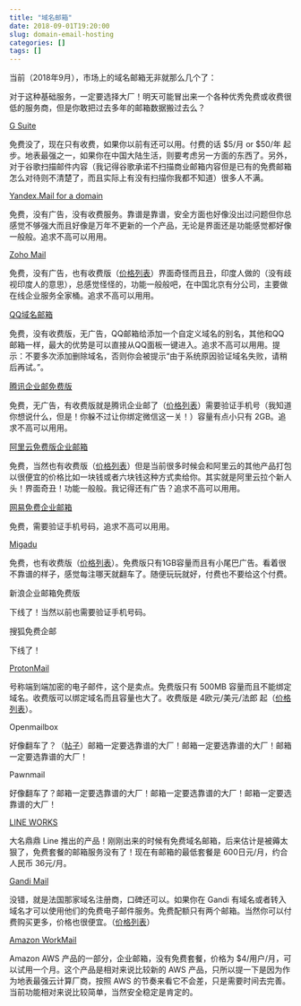 ```yaml
---
title: "域名邮箱"
date: 2018-09-01T19:20:00
slug: domain-email-hosting
categories: []
tags: []
---
```


当前（2018年9月），市场上的域名邮箱无非就那么几个了：





对于这种基础服务，一定要选择大厂！明天可能冒出来一个各种优秀免费或收费很低的服务商，但是你敢把过去多年的邮箱数据搬过去么？




[G Suite](https://gsuite.google.com/)




免费没了，现在只有收费，如果你以前有还可以用。付费的话 $5/月 or $50/年 起步。地表最强之一，如果你在中国大陆生活，则要考虑另一方面的东西了。另外，对于谷歌扫描邮件内容（我记得谷歌承诺不扫描商业邮箱内容但是已有的免费邮箱怎么对待则不清楚了，而且实际上有没有扫描你我都不知道）很多人不满。




[Yandex.Mail for a domain](https://domain.yandex.com/)




免费，没有广告，没有收费服务。靠谱是靠谱，安全方面也好像没出过问题但你总感觉不够强大而且好像是万年不更新的一个产品，无论是界面还是功能感觉都好像一般般。追求不高可以用用。




[Zoho Mail](https://www.zoho.com/mail/)




免费，没有广告，也有收费版（[价格列表](https://www.zoho.com/workplace/pricing.html)）界面奇怪而且丑，印度人做的（没有歧视印度人的意思），总感觉怪怪的，功能一般般吧，在中国北京有分公司，主要做在线企业服务全家桶。追求不高可以用用。




[QQ域名邮箱](http://domain.mail.qq.com/)




免费，没有收费版，无广告，QQ邮箱给添加一个自定义域名的别名，其他和QQ邮箱一样，最大的优势是可以直接从QQ面板一键进入。追求不高可以用用。提示：不要多次添加删除域名，否则你会被提示“由于系统原因验证域名失败，请稍后再试。”。




[腾讯企业邮免费版](https://exmail.qq.com/)




免费，无广告，有收费版就是腾讯企业邮了（[价格列表](https://exmail.qq.com/)）需要验证手机号（我知道你想说什么，但是！你躲不过让你绑定微信这一关！）容量有点小只有 2GB。追求不高可以用用。




[阿里云免费版企业邮箱](https://wanwang.aliyun.com/mail/freemail/)




免费，当然也有收费版（[价格列表](https://wanwang.aliyun.com/mail)）但是当前很多时候会和阿里云的其他产品打包以很便宜的价格比如一块钱或者六块钱这种方式卖给你。其实就是阿里云拉个新人头！界面奇丑！功能一般般。我记得还有广告？追求不高可以用用。




[网易免费企业邮箱](http://ym.163.com/)




免费，需要验证手机号码，追求不高可以用用。




[Migadu](https://www.migadu.com/en/index.html)




免费，也有收费版（[价格列表](https://www.migadu.com/en/pricing.html)）。免费版只有1GB容量而且有小尾巴广告。看着很不靠谱的样子，感觉每注哪天就翻车了。随便玩玩就好，付费也不要给这个付费。




新浪企业邮箱免费版




下线了！当然以前也需要验证手机号码。




搜狐免费企邮




下线了！




[ProtonMail](https://protonmail.com/)




号称端到端加密的电子邮件，这个是卖点。免费版只有 500MB 容量而且不能绑定域名。收费版可以绑定域名而且容量也大了。收费版是 4欧元/美元/法郎 起（[价格列表](https://protonmail.com/support/knowledge-base/paid-plans/)）。




Openmailbox




好像翻车了？（[帖子](https://www.reddit.com/r/openmailbox/comments/9ffqap/what_is_happening_with_openmailbox/)）邮箱一定要选靠谱的大厂！邮箱一定要选靠谱的大厂！邮箱一定要选靠谱的大厂！




Pawnmail




好像翻车了？邮箱一定要选靠谱的大厂！邮箱一定要选靠谱的大厂！邮箱一定要选靠谱的大厂！




[LINE WORKS](https://line.worksmobile.com/jp/en/home/price)




大名鼎鼎 Line 推出的产品！刚刚出来的时候有免费域名邮箱，后来估计是被薅太狠了，免费套餐的邮箱服务没有了！现在有邮箱的最低套餐是 600日元/月，约合人民币 36元/月。




[Gandi Mail](https://www.gandi.net/zh-hans/domain/email)




没错，就是法国那家域名注册商，口碑还可以。如果你在 Gandi 有域名或者转入域名才可以使用他们的免费电子邮件服务。免费配额只有两个邮箱。当然你可以付费购买更多，价格也很便宜。（[价格列表](https://www.gandi.net/zh-hans/domain/email)）




[Amazon WorkMail](https://aws.amazon.com/cn/workmail/)




Amazon AWS 产品的一部分，企业邮箱，没有免费套餐，价格为 $4/用户/月，可以试用一个月。这个产品是相对来说比较新的 AWS 产品，只所以提一下是因为作为地表最强云计算厂商，按照 AWS 的节奏来看它不会差，只是需要时间去完善。当前功能相对来说比较简单，当然安全稳定是肯定的。